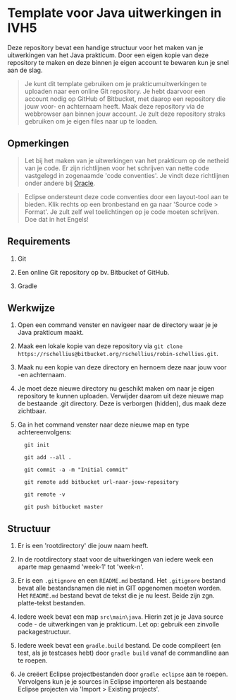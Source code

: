 # Template voor Java uitwerkingen in IVH5 #



Deze repository bevat een handige structuur voor het maken van je uitwerkingen van het Java prakticum. Door een eigen kopie van deze repository te maken en deze binnen je eigen account te bewaren kun je snel aan de slag.



>Je kunt dit template gebruiken om je prakticumuitwerkingen te uploaden naar een online Git repository. Je hebt daarvoor een account nodig op GitHub of Bitbucket, met daarop een repository die jouw voor- en achternaam heeft. Maak deze repository via de webbrowser aan binnen jouw account. Je zult deze repository straks gebruiken om je eigen files naar up te loaden.



## Opmerkingen ##

> Let bij het maken van je uitwerkingen van het prakticum op de netheid van je code. Er zijn richtlijnen voor het schrijven van nette code vastgelegd in zogenaamde 'code conventies'. Je vindt deze richtlijnen onder andere bij [Oracle](http://www.oracle.com/technetwork/java/codeconventions-150003.pdf). 

> Eclipse ondersteunt deze code conventies door een layout-tool aan te bieden. Klik rechts op een bronbestand en ga naar 'Source code > Format'. Je zult zelf wel toelichtingen op je code moeten schrijven. Doe dat in het Engels!



## Requirements ##

1. Git

2. Een online Git repository op bv. Bitbucket of GitHub.

3. Gradle



## Werkwijze ##

1. Open een command venster en navigeer naar de directory waar je je Java prakticum maakt. 

2. Maak een lokale kopie van deze repository via `git clone https://rschellius@bitbucket.org/rschellius/robin-schellius.git`.

2. Maak nu een kopie van deze directory en hernoem deze naar jouw voor -en achternaam.

3. Je moet deze nieuwe directory nu geschikt maken om naar je eigen repository te kunnen uploaden. Verwijder daarom uit deze nieuwe map de bestaande .git directory. Deze is verborgen (hidden), dus maak deze zichtbaar.

4. Ga in het command venster naar deze nieuwe map en type achtereenvolgens:



         git init

         git add --all .

         git commit -a -m "Initial commit"

         git remote add bitbucket url-naar-jouw-repository

         git remote -v

         git push bitbucket master



## Structuur ##



1. Er is een 'rootdirectory' die jouw naam heeft.

2. In de rootdirectory staat voor de uitwerkingen van iedere week een aparte map genaamd 'week-1' tot 'week-n'.

3. Er is een `.gitignore` en een `README.md` bestand. Het `.gitignore` bestand bevat alle bestandsnamen die niet in GIT opgenomen moeten worden. Het `README.md` bestand bevat de tekst die je nu leest. Beide zijn zgn. platte-tekst bestanden.

4. Iedere week bevat een map `src\main\java`. Hierin zet je je Java source code - de uitwerkingen van je prakticum. Let op: gebruik een zinvolle packagestructuur.

5. Iedere week bevat een `gradle.build` bestand. De code compileert (en test, als je testcases hebt) door `gradle build` vanaf de commandline aan te roepen.

6. Je creëert Eclipse projectbestanden door `gradle eclipse` aan te roepen. Vervolgens kun je je sources in Eclipse importeren als bestaande Eclipse projecten via 'Import > Existing projects'.

